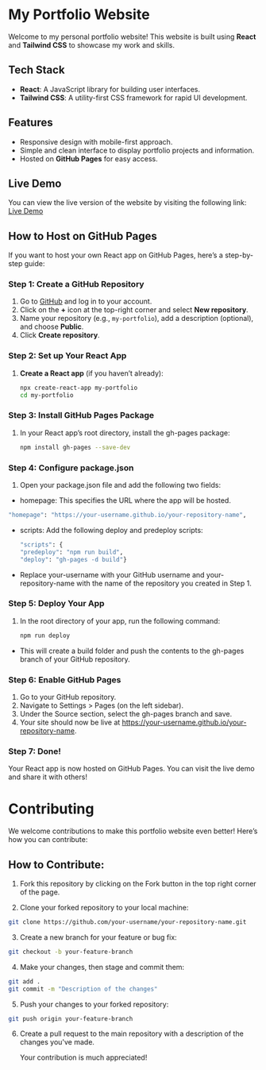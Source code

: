 # My Portfolio Website

Welcome to my personal portfolio website! This website is built using **React** and **Tailwind CSS** to showcase my work and skills.

## Tech Stack
- **React**: A JavaScript library for building user interfaces.
- **Tailwind CSS**: A utility-first CSS framework for rapid UI development.

## Features
- Responsive design with mobile-first approach.
- Simple and clean interface to display portfolio projects and information.
- Hosted on **GitHub Pages** for easy access.

## Live Demo
You can view the live version of the website by visiting the following link:
[Live Demo](https://apeksha-rgb.github.io/react_portfolio/)

## How to Host on GitHub Pages

If you want to host your own React app on GitHub Pages, here’s a step-by-step guide:

### Step 1: Create a GitHub Repository
1. Go to [GitHub](https://github.com) and log in to your account.
2. Click on the **+** icon at the top-right corner and select **New repository**.
3. Name your repository (e.g., `my-portfolio`), add a description (optional), and choose **Public**.
4. Click **Create repository**.

### Step 2: Set up Your React App

1. **Create a React app** (if you haven’t already):

   ```bash
   npx create-react-app my-portfolio
   cd my-portfolio

### Step 3: Install GitHub Pages Package

1. In your React app’s root directory, install the gh-pages package:
   ```bash
   npm install gh-pages --save-dev

### Step 4: Configure package.json
1. Open your package.json file and add the following two fields:
 - homepage: This specifies the URL where the app will be hosted.
   
  ```bash
  "homepage": "https://your-username.github.io/your-repository-name",
```
- scripts: Add the following deploy and predeploy scripts:
  ```bash
  "scripts": {
  "predeploy": "npm run build",
  "deploy": "gh-pages -d build"}
  ```
 - Replace your-username with your GitHub username and your-repository-name with the name of the repository you created in Step 1.

### Step 5: Deploy Your App

1. In the root directory of your app, run the following command:
   ```bash
   npm run deploy
   ```
- This will create a build folder and push the contents to the gh-pages branch of your GitHub repository.
  
### Step 6: Enable GitHub Pages

1. Go to your GitHub repository.
2. Navigate to Settings > Pages (on the left sidebar).
3. Under the Source section, select the gh-pages branch and save.
4. Your site should now be live at https://your-username.github.io/your-repository-name.

### Step 7: Done!
Your React app is now hosted on GitHub Pages. You can visit the live demo and share it with others!

# Contributing
We welcome contributions to make this portfolio website even better! Here’s how you can contribute:

## How to Contribute:
1. Fork this repository by clicking on the Fork button in the top right corner of the page.

2. Clone your forked repository to your local machine:

  ```bash
  git clone https://github.com/your-username/your-repository-name.git
  ```
3. Create a new branch for your feature or bug fix:
  ```bash
  git checkout -b your-feature-branch
```
4. Make your changes, then stage and commit them:

  ```bash
  git add .
  git commit -m "Description of the changes"
```
5. Push your changes to your forked repository:

  ```bash
  git push origin your-feature-branch
  ```
6. Create a pull request to the main repository with a description of the changes you've made.

   Your contribution is much appreciated!
